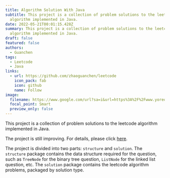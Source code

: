 ```yaml
---
title: Algorithm Solution With Java
subtitle: This project is a collection of problem solutions to the leetcode
  algorithm implemented in Java.
date: 2022-05-21T00:01:15.428Z
summary: This project is a collection of problem solutions to the leetcode
  algorithm implemented in Java.
draft: false
featured: false
authors:
  - Guanchen
tags:
  - Leetcode
  - Java
links:
  - url: https://github.com/zhaoguanchen/leetcode
    icon_pack: fab
    icon: github
    name: Follow
image:
  filename: https://www.google.com/url?sa=i&url=https%3A%2F%2Fwww.yoreoyster.com%2Freview%2Fleetcode%2F&psig=AOvVaw1VBy1Fg4lGVNWGnfwGRI1F&ust=1653178184536000&source=images&cd=vfe&ved=0CAwQjRxqFwoTCJCLr-Wm7_cCFQAAAAAdAAAAABAD
  focal_point: Smart
  preview_only: false
---
```

This project is a collection of problem solutions to the leetcode algorithm implemented in Java.

The project is still improving. For details, please click [here](https://github.com/zhaoguanchen/leetcode).

The project is divided into two parts: `structure` and `solution`. The `structure` package contains the data structure required for the question, such as `TreeNode` for the binary tree question, `ListNode` for the linked list question, etc. The `solution` package contains the leetcode algorithm problems, packaged by solution type.